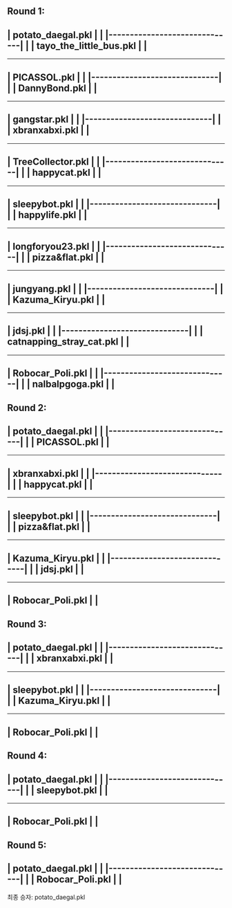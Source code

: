 Round 1:
---------------------------------------------------------
| potato_daegal.pkl            |                        |
|------------------------------|                        |
| tayo_the_little_bus.pkl      |                        |
---------------------------------------------------------
---------------------------------------------------------
| PICASSOL.pkl                 |                        |
|------------------------------|                        |
| DannyBond.pkl                |                        |
---------------------------------------------------------
---------------------------------------------------------
| gangstar.pkl                 |                        |
|------------------------------|                        |
| xbranxabxi.pkl               |                        |
---------------------------------------------------------
---------------------------------------------------------
| TreeCollector.pkl            |                        |
|------------------------------|                        |
| happycat.pkl                 |                        |
---------------------------------------------------------
---------------------------------------------------------
| sleepybot.pkl                |                        |
|------------------------------|                        |
| happylife.pkl                |                        |
---------------------------------------------------------
---------------------------------------------------------
| longforyou23.pkl             |                        |
|------------------------------|                        |
| pizza&flat.pkl               |                        |
---------------------------------------------------------
---------------------------------------------------------
| jungyang.pkl                 |                        |
|------------------------------|                        |
| Kazuma_Kiryu.pkl             |                        |
---------------------------------------------------------
---------------------------------------------------------
| jdsj.pkl                     |                        |
|------------------------------|                        |
| catnapping_stray_cat.pkl     |                        |
---------------------------------------------------------
---------------------------------------------------------
| Robocar_Poli.pkl             |                        |
|------------------------------|                        |
| nalbalpgoga.pkl              |                        |
---------------------------------------------------------

Round 2:
---------------------------------------------------------
| potato_daegal.pkl            |                        |
|------------------------------|                        |
| PICASSOL.pkl                 |                        |
---------------------------------------------------------
---------------------------------------------------------
| xbranxabxi.pkl               |                        |
|------------------------------|                        |
| happycat.pkl                 |                        |
---------------------------------------------------------
---------------------------------------------------------
| sleepybot.pkl                |                        |
|------------------------------|                        |
| pizza&flat.pkl               |                        |
---------------------------------------------------------
---------------------------------------------------------
| Kazuma_Kiryu.pkl             |                        |
|------------------------------|                        |
| jdsj.pkl                     |                        |
---------------------------------------------------------
---------------------------------------------------------
| Robocar_Poli.pkl             |                        |
---------------------------------------------------------

Round 3:
---------------------------------------------------------
| potato_daegal.pkl            |                        |
|------------------------------|                        |
| xbranxabxi.pkl               |                        |
---------------------------------------------------------
---------------------------------------------------------
| sleepybot.pkl                |                        |
|------------------------------|                        |
| Kazuma_Kiryu.pkl             |                        |
---------------------------------------------------------
---------------------------------------------------------
| Robocar_Poli.pkl             |                        |
---------------------------------------------------------

Round 4:
---------------------------------------------------------
| potato_daegal.pkl            |                        |
|------------------------------|                        |
| sleepybot.pkl                |                        |
---------------------------------------------------------
---------------------------------------------------------
| Robocar_Poli.pkl             |                        |
---------------------------------------------------------

Round 5:
---------------------------------------------------------
| potato_daegal.pkl            |                        |
|------------------------------|                        |
| Robocar_Poli.pkl             |                        |
---------------------------------------------------------

최종 승자: potato_daegal.pkl
